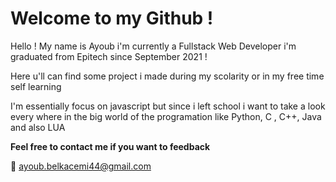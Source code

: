 # Welcome to my Github !

Hello ! My name is Ayoub i'm currently a Fullstack Web Developer i'm graduated from Epitech since September 2021 !

Here u'll can find some project i made during my scolarity or in my free time self learning

I'm essentially focus on javascript but since i left school i want to take a look every where in the big world of the programation like Python, C , C++, Java and also LUA


**Feel free to contact me if you want to feedback**

📧 ayoub.belkacemi44@gmail.com

